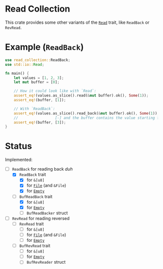 # Read Collection
This crate provides some other variants of the [`Read`] trait, like `ReadBack` or `RevRead`.

# Example (`ReadBack`)
```rust
use read_collection::ReadBack;
use std::io::Read;

fn main() {
    let values = [1, 2, 3];
    let mut buffer = [0];

    // How it could look like with `Read`:
    assert_eq!(values.as_slice().read(&mut buffer).ok(), Some(1));
    assert_eq!(buffer, [1]);

    // With `ReadBack`:
    assert_eq!(values.as_slice().read_back(&mut buffer).ok(), Some(1));
    //                 [-] and the buffer contains the value starting from the back!
    assert_eq!(buffer, [3]);
}
```

# Status
Implemented:
- [ ] `ReadBack` for reading back *duh*
  - [x] `ReadBack` trait
    - [x] for `&[u8]`
    - [x] for [`File`] (and `&File`)
    - [x] for [`Empty`]
  - [ ] `BufReadBack` trait
    - [x] for `&[u8]`
    - [x] for [`Empty`]
    - [ ] `BufReadBacker` struct
 - [ ] `RevRead` for reading reversed
   - [ ] `RevRead` trait
     - [ ] for `&[u8]`
     - [ ] for [`File`] (and `&File`)
     - [ ] for [`Empty`]
   - [ ] `BufRevRead` trait
     - [ ] for `&[u8]`
     - [ ] for [`Empty`]
     - [ ] `BufRevReader` struct

[`File`]: https://doc.rust-lang.org/std/fs/struct.File.html
[`Read`]: https://doc.rust-lang.org/std/io/trait.Read.html
[`Empty`]: https://doc.rust-lang.org/std/io/struct.Empty.html
